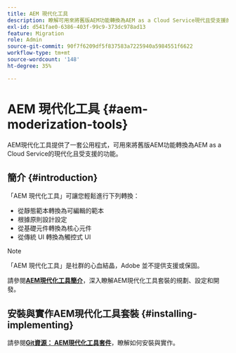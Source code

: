 ```yaml
---
title: AEM 現代化工具
description: 瞭解可用來將舊版AEM功能轉換為AEM as a Cloud Service現代且受支援的功能的公用程式套件。
exl-id: d541fae0-6386-403f-99c9-373dc978ad13
feature: Migration
role: Admin
source-git-commit: 90f7f6209df5f837583a7225940a5984551f6622
workflow-type: tm+mt
source-wordcount: '148'
ht-degree: 35%

---
```


# AEM 現代化工具 {#aem-moderization-tools}

AEM現代化工具提供了一套公用程式，可用來將舊版AEM功能轉換為AEM as a Cloud Service的現代化且受支援的功能。


## 簡介 {#introduction}

「AEM 現代化工具」可讓您輕鬆進行下列轉換：

* 從靜態範本轉換為可編輯的範本
* 根據原則設計設定
* 從基礎元件轉換為核心元件
* 從傳統 UI 轉換為觸控式 UI

>[!NOTE]
>「AEM 現代化工具」是社群的心血結晶，Adobe 並不提供支援或保固。

請參閱&#x200B;**[AEM現代化工具簡介](https://opensource.adobe.com/aem-modernize-tools/)**，深入瞭解AEM現代化工具套裝的規劃、設定和開發。

## 安裝與實作AEM現代化工具套裝 {#installing-implementing}

請參閱&#x200B;**[Git資源： AEM現代化工具套件](https://github.com/adobe/aem-modernize-tools)**，瞭解如何安裝與實作。
